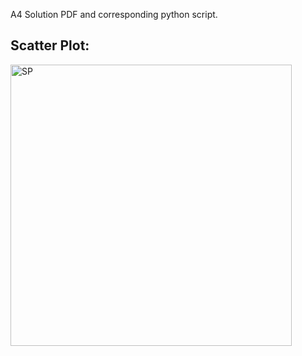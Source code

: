 A4 Solution PDF and corresponding python script.  

## Scatter Plot:
<img src="animation_(1).gif" width="450" alt="SP">

